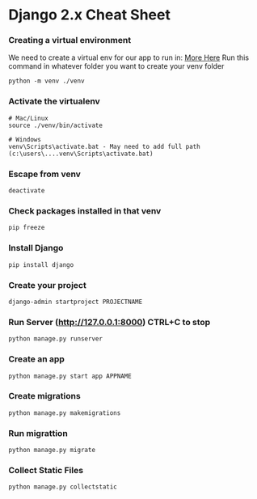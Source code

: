 # Django 2.x Cheat Sheet

### Creating a virtual environment

We need to create a virtual env for our app to run in: [More Here](https://docs.python.org/3/library/venv.html)
Run this command in whatever folder you want to create your venv folder

```
python -m venv ./venv
```

### Activate the virtualenv

```
# Mac/Linux
source ./venv/bin/activate

# Windows
venv\Scripts\activate.bat - May need to add full path (c:\users\....venv\Scripts\activate.bat)
```

### Escape from venv

```
deactivate
```

### Check packages installed in that venv

```
pip freeze
```

### Install Django

```
pip install django
```

### Create your project

```
django-admin startproject PROJECTNAME
```

### Run Server (http://127.0.0.1:8000) CTRL+C to stop

```
python manage.py runserver
```

### Create an app
```
python manage.py start app APPNAME
```

### Create migrations
```
python manage.py makemigrations
```

### Run migrattion
```
python manage.py migrate
```

### Collect Static Files
```
python manage.py collectstatic
```
